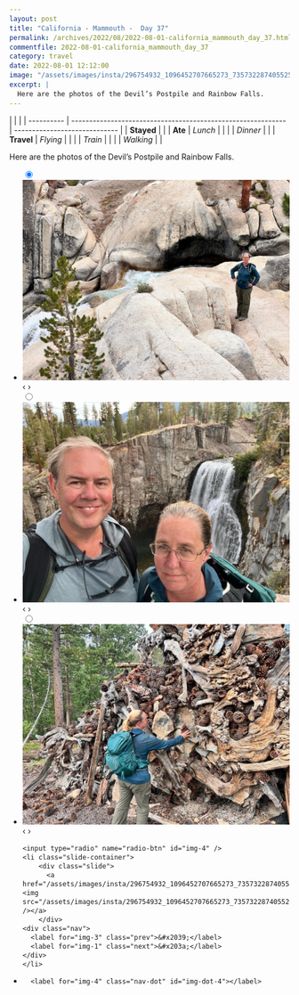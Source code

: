 ```yaml
---
layout: post
title: "California - Mammouth -  Day 37"
permalink: /archives/2022/08/2022-08-01-california_mammouth_day_37.html
commentfile: 2022-08-01-california_mammouth_day_37
category: travel
date: 2022-08-01 12:12:00
image: "/assets/images/insta/296754932_1096452707665273_7357322874055251510_n_18176671288235097.jpg"
excerpt: |
  Here are the photos of the Devil’s Postpile and Rainbow Falls.
---
```


|            |                                                              |
| ---------- | ------------------------------------------------------------ | ----------------------------- |
| **Stayed** |  |
| **Ate**    | _Lunch_                                                      |          |
|            | _Dinner_                                                     |          |
| **Travel** | _Flying_                                                     |          |
|            | _Train_                                                      |          |
|            | _Walking_                                                    |          |


Here are the photos of the Devil’s Postpile and Rainbow Falls.


<ul class="slides">
    <input type="radio" name="radio-btn" id="img-1" checked="checked" />
    <li class="slide-container">
        <div class="slide">
          <a href="/assets/images/insta/296609709_405241781470175_2479011580125872605_n_18311902792061699.jpg"><img src="/assets/images/insta/296609709_405241781470175_2479011580125872605_n_18311902792061699.jpg" /></a>
        </div>
    <div class="nav">
      <label for="img-4" class="prev">&#x2039;</label>
      <label for="img-2" class="next">&#x203a;</label>
    </div>
    </li>
        <input type="radio" name="radio-btn" id="img-2"  />
    <li class="slide-container">
        <div class="slide">
          <a href="/assets/images/insta/297059067_1382499808909925_1665384994903614319_n_18230803180135562.jpg"><img src="/assets/images/insta/297059067_1382499808909925_1665384994903614319_n_18230803180135562.jpg" /></a>
        </div>
    <div class="nav">
      <label for="img-1" class="prev">&#x2039;</label>
      <label for="img-3" class="next">&#x203a;</label>
    </div>
    </li>
        <input type="radio" name="radio-btn" id="img-3"  />
    <li class="slide-container">
        <div class="slide">
          <a href="/assets/images/insta/296626308_774645200385888_8485037619953166468_n_17975794090624994.jpg"><img src="/assets/images/insta/296626308_774645200385888_8485037619953166468_n_17975794090624994.jpg" /></a>
        </div>
    <div class="nav">
      <label for="img-2" class="prev">&#x2039;</label>
      <label for="img-4" class="next">&#x203a;</label>
    </div>
    </li>
    
    <input type="radio" name="radio-btn" id="img-4" />
    <li class="slide-container">
        <div class="slide">
          <a href="/assets/images/insta/296754932_1096452707665273_7357322874055251510_n_18176671288235097.jpg"><img src="/assets/images/insta/296754932_1096452707665273_7357322874055251510_n_18176671288235097.jpg" /></a>
        </div>
    <div class="nav">
      <label for="img-3" class="prev">&#x2039;</label>
      <label for="img-1" class="next">&#x203a;</label>
    </div>
    </li>
			
<li class="nav-dots">
      <label for="img-1" class="nav-dot" id="img-dot-1"></label>
      <label for="img-2" class="nav-dot" id="img-dot-2"></label>
      <label for="img-3" class="nav-dot" id="img-dot-3"></label>

      <label for="img-4" class="nav-dot" id="img-dot-4"></label>

</li>
</ul>        
             

		
